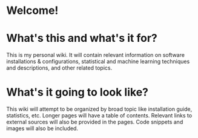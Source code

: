 # Welcome! #

# What's this and what's it for? #

This is my personal wiki. It will contain relevant information on software installations & configurations, statistical and machine learning techniques and descriptions, and other related topics.

# What's it going to look like? #

This wiki will attempt to be organized by broad topic like installation guide, statistics, etc. Longer pages will have a table of contents. Relevant links to external sources will also be provided in the pages. Code snippets and images will also be included.
